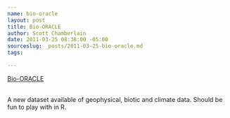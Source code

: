 ```yaml
--- 
name: bio-oracle
layout: post
title: Bio-ORACLE
author: Scott Chamberlain
date: 2011-03-25 08:38:00 -05:00
sourceslug: _posts/2011-03-25-bio-oracle.md
tags: 

---
```

<a href="http://www.oracle.ugent.be/index.html">Bio-ORACLE</a><div><br /></div><div>A new dataset available of geophysical, biotic and climate data. Should be fun to play with in R. </div>
